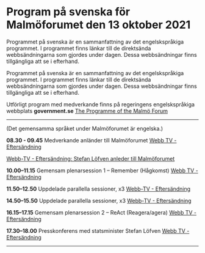 # Program på svenska för Malmöforumet den 13 oktober 2021

Programmet på svenska är en sammanfattning av det engelskspråkiga programmet. I programmet finns länkar till de direktsända webbsändningarna som gjordes under dagen. Dessa webbsändningar finns tillgängliga att se i efterhand.

Programmet på svenska är en sammanfattning av det engelskspråkiga programmet. I programmet finns länkar till de direktsända webbsändningarna som gjordes under dagen. Dessa webbsändningar finns tillgängliga att se i efterhand.

Utförligt program med medverkande finns på regeringens engelskspråkiga webbplats **government.se**
[The Programme of the Malmö Forum](https://www.government.se/contentassets/fd9b5618a7194f76ad02a754d366be88/the-programme-of-the-malmo-forum/)

---

(Det gemensamma språket under Malmöforumet är engelska.)

**08.30 - 09.45** Medverkande anländer till Malmöforumet
[Webb TV - Eftersändning](~/link/2b45ce8efe13424e8aaaa030e7a9f8c3.aspx)

[Webb-TV - Eftersändning: Stefan Löfven anleder till Malmöforumet](https://www.government.se/articles/2021/10/prime-minister-stefan-lofven-arrives-at-the-conference-rememberreact/)

**10.00–11.15** Gemensam plenarsession 1 – Remember (Hågkomst)
[Webb TV - Eftersändning](~/link/2aa332391a0545b898c542a640c3747b.aspx)

**11.50–12.50** Uppdelade parallella sessioner, x3
[Webb-TV - Eftersändning](https://www.government.se/articles/2021/10/malmo-forum-breakout-sessions-1/)

**14.50–15.50** Uppdelade parallella sessioner, x3
[Webb-TV - Eftersändning](https://www.government.se/articles/2021/10/malmo-forum-breakout-sessions-2/)

**16.15–17.15** Gemensam plenarsession 2 – ReAct (Reagera/agera)
[Webb TV - Eftersändning](~/link/6d9d1e19a107484384af0701fe8b0856.aspx)

**17.30–18.00** Presskonferens med statsminister Stefan Löfven
[Webb TV - Eftersändning](~/link/6f1f0ab4c60548e995b578c62f58c527.aspx)

---
